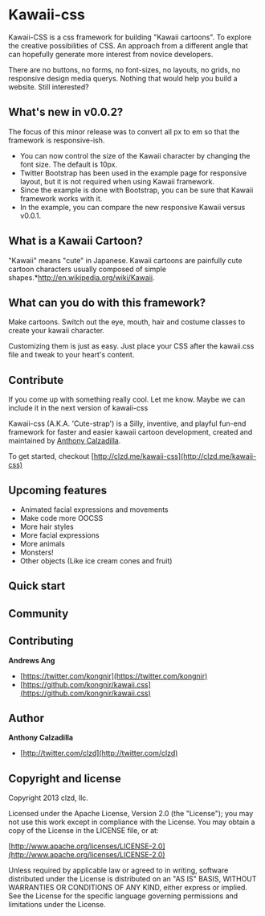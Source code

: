 # Kawaii-css

Kawaii-CSS is a css framework for building "Kawaii cartoons". To explore the creative possibilities of CSS. An approach from a different angle that can hopefully generate more interest from novice developers.

There are no buttons, no forms, no font-sizes, no layouts, no grids, no responsive design media querys. Nothing that would help you build a website. Still interested?

## What's new in v0.0.2?

The focus of this minor release was to convert all px to em so that the framework is responsive-ish.

- You can now control the size of the Kawaii character by changing the font size. The default is 10px.
- Twitter Bootstrap has been used in the example page for responsive layout, but it is not required when using Kawaii framework.
- Since the example is done with Bootstrap, you can be sure that Kawaii framework works with it.
- In the example, you can compare the new responsive Kawaii versus v0.0.1.

## What is a Kawaii Cartoon?
"Kawaii" means "cute" in Japanese. Kawaii cartoons are painfully cute cartoon characters usually composed of simple shapes.*http://en.wikipedia.org/wiki/Kawaii.

## What can you do with this framework?
Make cartoons. Switch out the eye, mouth, hair and costume classes to create your kawaii character. 

Customizing them is just as easy. Just place your CSS after the kawaii.css file and tweak to your heart's content. 

## Contribute
If you come up with something really cool. Let me know. Maybe we can include it in the next version of kawaii-css

Kawaii-css (A.K.A. 'Cute-strap') is a Silly, inventive, and playful fun-end framework for faster and easier kawaii cartoon development, created and maintained by [Anthony Calzadilla](http://twitter.com/clzd).

To get started, checkout [http://clzd.me/kawaii-css](http://clzd.me/kawaii-css)

## Upcoming features
- Animated facial expressions and movements
- Make code more OOCSS
- More hair styles
- More facial expressions
- More animals
- Monsters!
- Other objects (Like ice cream cones and fruit)

## Quick start

## Community

## Contributing

**Andrews Ang**

+ [https://twitter.com/kongnir](https://twitter.com/kongnir)
+ [https://github.com/kongnir/kawaii.css](https://github.com/kongnir/kawaii.css)

## Author

**Anthony Calzadilla**

+ [http://twitter.com/clzd](http://twitter.com/clzd)

## Copyright and license

Copyright 2013 clzd, llc.

Licensed under the Apache License, Version 2.0 (the "License");
you may not use this work except in compliance with the License.
You may obtain a copy of the License in the LICENSE file, or at:

  [http://www.apache.org/licenses/LICENSE-2.0](http://www.apache.org/licenses/LICENSE-2.0)

Unless required by applicable law or agreed to in writing, software
distributed under the License is distributed on an "AS IS" BASIS,
WITHOUT WARRANTIES OR CONDITIONS OF ANY KIND, either express or implied.
See the License for the specific language governing permissions and
limitations under the License.